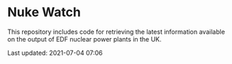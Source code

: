# Nuke Watch

This repository includes code for retrieving the latest information available on the output of EDF nuclear power plants in the UK.

Last updated: 2021-07-04 07:06